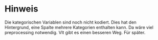 # Hinweis
Die kategorischen Variablen sind noch nicht kodiert. Dies hat den Hintergrund, eine Spalte mehrere Kategorien enthalten kann. Da wäre viel preprocessing notwendig. Vlt gibt es einen besseren Weg. Für später.
